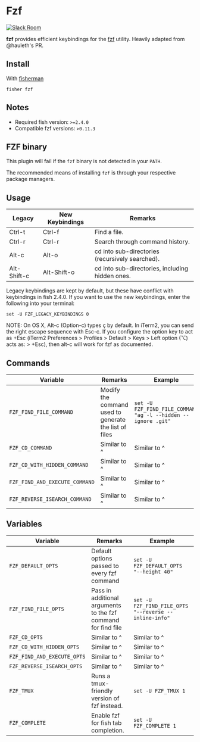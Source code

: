 # Fzf

[![Slack Room][slack-badge]][slack-link]

**fzf** provides efficient keybindings for the [fzf](https://github.com/junegunn/fzf) utility. Heavily adapted from @hauleth's PR.

## Install

With [fisherman]

```
fisher fzf
```

## Notes

* Required fish version: `>=2.4.0`
* Compatible fzf versions: `>0.11.3`

## FZF binary
This plugin will fail if the `fzf` binary is not detected in your `PATH`.

The recommended means of installing `fzf` is through your respective
package managers. 

## Usage

| Legacy      | New Keybindings   | Remarks                                                       |
| -------     | ----------------- | ------------------------------------------------------------- |
| Ctrl-t      | Ctrl-f            | Find a file.                                                  |
| Ctrl-r      | Ctrl-r            | Search through command history.                               |
| Alt-c       | Alt-o             | cd into sub-directories (recursively searched).               |
| Alt-Shift-c | Alt-Shift-o       | cd into sub-directories, including hidden ones.               |

Legacy keybindings are kept by default, but these have conflict with
keybindings in fish 2.4.0. If you want to use the new keybindings,
enter the following into your terminal:

```
set -U FZF_LEGACY_KEYBINDINGS 0
```

NOTE: On OS X, Alt-c (Option-c) types ç by default. In iTerm2, you can
send the right escape sequence with Esc-c. If you configure the option
key to act as +Esc (iTerm2 Preferences > Profiles > Default > Keys >
Left option (⌥) acts as: > +Esc), then alt-c will work for fzf as
documented.


## Commands
| Variable                       | Remarks                                               | Example                                                       |
| ------------------------------ | ----------------------------------------------------- | ------------------------------------------------------------- |
| `FZF_FIND_FILE_COMMAND`        | Modify the command used to generate the list of files | `set -U FZF_FIND_FILE_COMMAND "ag -l --hidden --ignore .git"` |
| `FZF_CD_COMMAND`               | Similar to ^                                          | Similar to ^                                                  |
| `FZF_CD_WITH_HIDDEN_COMMAND`   | Similar to ^                                          | Similar to ^                                                  |
| `FZF_FIND_AND_EXECUTE_COMMAND` | Similar to ^                                          | Similar to ^                                                  |
| `FZF_REVERSE_ISEARCH_COMMAND`  | Similar to ^                                          | Similar to ^                                                  |

## Variables
| Variable                    | Remarks                                                        | Example                                               |
| --------------------------- | -------------------------------------------------------------- | ----------------------------------------------------  |
| `FZF_DEFAULT_OPTS`          | Default options passed to every fzf command                    | `set -U FZF_DEFAULT_OPTS "--height 40"`               |
| `FZF_FIND_FILE_OPTS`        | Pass in additional arguments to the fzf command for find file  | `set -U FZF_FIND_FILE_OPTS "--reverse --inline-info"` |
| `FZF_CD_OPTS`               | Similar to ^                                                   | Similar to ^                                          |
| `FZF_CD_WITH_HIDDEN_OPTS`   | Similar to ^                                                   | Similar to ^                                          |
| `FZF_FIND_AND_EXECUTE_OPTS` | Similar to ^                                                   | Similar to ^                                          |
| `FZF_REVERSE_ISEARCH_OPTS`  | Similar to ^                                                   | Similar to ^                                          |
| `FZF_TMUX`                  | Runs a tmux-friendly version of fzf instead.                   | `set -U FZF_TMUX 1`                                   |
| `FZF_COMPLETE`              | Enable fzf for fish tab completion.                            | `set -U FZF_COMPLETE 1`                               |

[tmux]:https://tmux.github.io/
[slack-link]: https://fisherman-wharf.herokuapp.com
[slack-badge]: https://fisherman-wharf.herokuapp.com/badge.svg
[fisherman]: https://github.com/fisherman/fisherman
